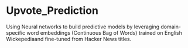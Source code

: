 # Upvote_Prediction
Using Neural networks  to build predictive models by leveraging domain-specific word embeddings (Continuous Bag of Words) trained on English Wickepediaand fine-tuned from Hacker News titles. 
